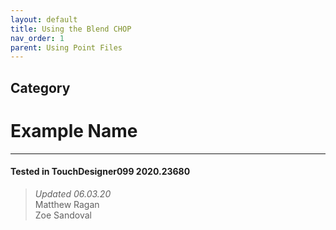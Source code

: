 ```yaml
---
layout: default
title: Using the Blend CHOP
nav_order: 1
parent: Using Point Files
---
```


## Category
# Example Name



---

#### Tested in TouchDesigner099 2020.23680 
>*Updated 06.03.20*  
Matthew Ragan  
Zoe Sandoval   